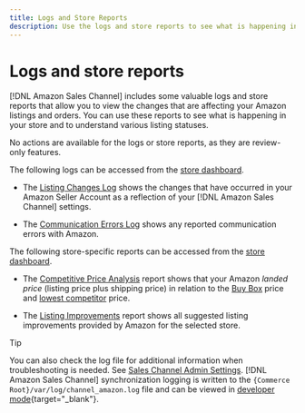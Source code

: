 ```yaml
---
title: Logs and Store Reports
description: Use the logs and store reports to see what is happening in your Adobe Commerce or Magento Open Source store and your Amazon Marketplace listings.
---
```


# Logs and store reports

[!DNL Amazon Sales Channel] includes some valuable logs and store reports that allow you to view the changes that are affecting your Amazon listings and orders. You can use these reports to see what is happening in your store and to understand various listing statuses.

No actions are available for the logs or store reports, as they are review-only features.

The following logs can be accessed from the [store dashboard](./amazon-store-dashboard.md).

- The [Listing Changes Log](./listing-changes-log.md) shows the changes that have occurred in your Amazon Seller Account as a reflection of your [!DNL Amazon Sales Channel] settings.

- The [Communication Errors Log](./communication-errors-log.md) shows any reported communication errors with Amazon.

The following store-specific reports can be accessed from the [store dashboard](./amazon-store-dashboard.md).

- The [Competitive Price Analysis](./competitive-price-analysis.md) report shows that your Amazon _landed price_ (listing price plus shipping price) in relation to the [Buy Box](./buy-box-competitor-pricing.md) price and [lowest competitor](./lowest-competitor-pricing.md) price.

- The [Listing Improvements](./listing-improvements.md) report shows all suggested listing improvements provided by Amazon for the selected store.

>[!TIP]
>
>You can also check the log file for additional information when troubleshooting is needed. See [Sales Channel Admin Settings](./sales-channel-settings.md). [!DNL Amazon Sales Channel] synchronization logging is written to the `{Commerce Root}/var/log/channel_amazon.log` file and can be viewed in [developer mode](https://docs.magento.com/user-guide/magento/installation-modes.html){target="_blank"}.
